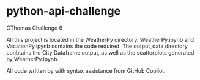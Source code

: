 # python-api-challenge
CThomas Challenge 6

All this project is located in the WeatherPy directory. WeatherPy.ipynb and VacationPy.ipynb contains the code required. The output_data directory conbtains the City Dataframe output, as well as the scatterplots generated by WeatherPy.ipynb.

All code written by with syntax assistance from GitHub Copilot.